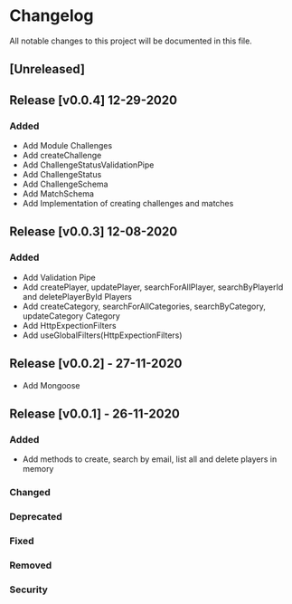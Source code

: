 # Changelog

All notable changes to this project will be documented in this file.

## [Unreleased]

## Release [v0.0.4] 12-29-2020

### Added

- Add Module Challenges
- Add createChallenge
- Add ChallengeStatusValidationPipe
- Add ChallengeStatus
- Add ChallengeSchema
- Add MatchSchema
- Add Implementation of creating challenges and matches

## Release [v0.0.3] 12-08-2020

### Added

- Add Validation Pipe
- Add createPlayer, updatePlayer, searchForAllPlayer, searchByPlayerId and deletePlayerById Players
- Add createCategory, searchForAllCategories, searchByCategory, updateCategory Category
- Add HttpExpectionFilters
- Add useGlobalFilters(HttpExpectionFilters)

## Release [v0.0.2] - 27-11-2020

- Add Mongoose

## Release [v0.0.1] - 26-11-2020

### Added

- Add methods to create, search by email, list all and delete players in memory

### Changed

### Deprecated

### Fixed

### Removed

### Security
